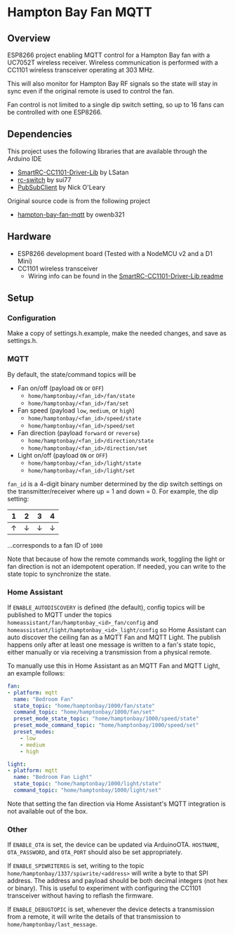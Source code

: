# Hampton Bay Fan MQTT

## Overview
ESP8266 project enabling MQTT control for a Hampton Bay fan with a UC7052T wireless receiver. Wireless communication is performed with a CC1101 wireless transceiver operating at 303 MHz.

This will also monitor for Hampton Bay RF signals so the state will stay in sync even if the original remote is used to control the fan.

Fan control is not limited to a single dip switch setting, so up to 16 fans can be controlled with one ESP8266.

## Dependencies
This project uses the following libraries that are available through the Arduino IDE
* [SmartRC-CC1101-Driver-Lib](https://github.com/LSatan/SmartRC-CC1101-Driver-Lib) by LSatan
* [rc-switch](https://github.com/sui77/rc-switch) by sui77
* [PubSubClient](https://pubsubclient.knolleary.net/) by Nick O'Leary

Original source code is from the following project
* [hampton-bay-fan-mqtt](https://github.com/owenb321/hampton-bay-fan-mqtt) by owenb321

## Hardware
* ESP8266 development board (Tested with a NodeMCU v2 and a D1 Mini)
* CC1101 wireless transceiver
  * Wiring info can be found in the [SmartRC-CC1101-Driver-Lib readme](https://github.com/LSatan/SmartRC-CC1101-Driver-Lib#wiring)

## Setup
### Configuration
Make a copy of settings.h.example, make the needed changes, and save as settings.h.
### MQTT
By default, the state/command topics will be
* Fan on/off (payload `ON` or `OFF`)
  * `home/hamptonbay/<fan_id>/fan/state`
  * `home/hamptonbay/<fan_id>/fan/set`
* Fan speed (payload `low`, `medium`, or `high`)
  * `home/hamptonbay/<fan_id>/speed/state`
  * `home/hamptonbay/<fan_id>/speed/set`
* Fan direction (payload `forward` or `reverse`)
  * `home/hamptonbay/<fan_id>/direction/state`
  * `home/hamptonbay/<fan_id>/direction/set`
* Light on/off (payload `ON` or `OFF`)
  * `home/hamptonbay/<fan_id>/light/state`
  * `home/hamptonbay/<fan_id>/light/set`

`fan_id` is a 4-digit binary number determined by the dip switch settings on the transmitter/receiver where up = 1 and down = 0. For example, the dip setting:

|1|2|3|4|
|-|-|-|-|
|↑|↓|↓|↓|

...corresponds to a fan ID of `1000`

Note that because of how the remote commands work, toggling the light or fan direction is not an idempotent operation. If needed, you can write to the state topic to synchronize the state.

### Home Assistant
If `ENABLE_AUTODISCOVERY` is defined (the default), config topics will be published to MQTT under the topics `homeassistant/fan/hamptonbay_<id>_fan/config` and `homeassistant/light/hamptonbay_<id>_light/config` so Home Assistant can auto discover the ceiling fan as a MQTT Fan and MQTT Light. The publish happens only after at least one message is written to a fan's state topic, either manually or via receiving a transmission from a physical remote.

To manually use this in Home Assistant as an MQTT Fan and MQTT Light, an example follows:
```yaml
fan:
- platform: mqtt
  name: "Bedroom Fan"
  state_topic: "home/hamptonbay/1000/fan/state"
  command_topic: "home/hamptonbay/1000/fan/set"
  preset_mode_state_topic: "home/hamptonbay/1000/speed/state"
  preset_mode_command_topic: "home/hamptonbay/1000/speed/set"
  preset_modes:
    - low
    - medium
    - high

light:
- platform: mqtt
  name: "Bedroom Fan Light"
  state_topic: "home/hamptonbay/1000/light/state"
  command_topic: "home/hamptonbay/1000/light/set"
```

Note that setting the fan direction via Home Assistant's MQTT integration is not available out of the box.

### Other
If `ENABLE_OTA` is set, the device can be updated via ArduinoOTA. `HOSTNAME`, `OTA_PASSWORD`, and `OTA_PORT` should also be set appropriately.

If `ENABLE_SPIWRITEREG` is set, writing to the topic `home/hamptonbay/1337/spiwrite/<address>` will write a byte to that SPI address. The address and payload should be both decimal integers (not hex or binary). This is useful to experiment with configuring the CC1101 transceiver without having to reflash the firmware.

If `ENABLE_DEBUGTOPIC` is set, whenever the device detects a transmission from a remote, it will write the details of that transmission to `home/hamptonbay/last_message`.